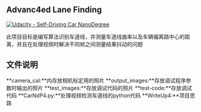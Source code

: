 ## Advanc4ed Lane Finding
[![Udacity - Self-Driving Car NanoDegree](https://s3.amazonaws.com/udacity-sdc/github/shield-carnd.svg)](http://www.udacity.com/drive)


此项目目标是编写算法识别车道线，并测量车道线曲率以及车辆偏离路中心的距离，并且在处理视频时解决不同帧之间测量结果抖动的问题


文件说明
---
**camera_cal:**内存放相机标定用的照片
**output_images:**存放调试程序参数时输出的照片
**test_images:**存放调试代码的照片
**test-code:**存放调试代码
**CarNdP4.py:**处理视频检测车道线的python代码
**WriteUp4:**项目思路